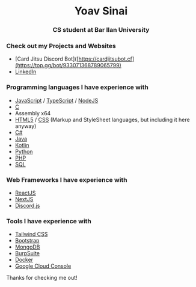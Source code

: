 <h1 align="center">Yoav Sinai</h1>
<h3 align="center">CS student at Bar Ilan University</h3>

### Check out my Projects and Websites
- [Card Jitsu Discord Bot]([https://cardjitsubot.cf](https://top.gg/bot/933071368789065799)
- [LinkedIn](https://www.linkedin.com/in/yoavsinai/)

### Programming languages I have experience with
- [JavaScript](https://www.javascript.com) / [TypeScript](https://www.typescriptlang.org) / [NodeJS](https://nodejs.org)
- [C](https://learn.microsoft.com/en-us/cpp/c-language/?view=msvc-170)
- Assembly x64
- [HTML5](https://en.wikipedia.org/wiki/HTML5) / [CSS](https://en.wikipedia.org/wiki/CSS) (Markup and StyleSheet languages, but including it here anyway)
- [C#](https://en.wikipedia.org/wiki/C_Sharp_(programming_language))
- [Java](https://www.oracle.com/java)
- [Kotlin](https://kotlinlang.org)
- [Python](https://www.python.org)
- [PHP](https://www.php.net)
- [SQL](https://en.wikipedia.org/wiki/SQL)

### Web Frameworks I have experience with
- [ReactJS](https://reactjs.org)
- [NextJS](https://nextjs.org)
- [Discord.js](https://discord.js.org/#/)

### Tools I have experience with
- [Tailwind CSS](https://tailwindcss.com)
- [Bootstrap](https://getbootstrap.com)
- [MongoDB](https://www.mongodb.com)
- [BurpSuite](https://portswigger.net/burp)
- [Docker](https://www.docker.com/)
- [Google Cloud Console](https://console.cloud.google.com/)

Thanks for checking me out!
